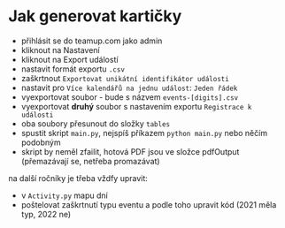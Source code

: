 # Jak generovat kartičky

 - přihlásit se do teamup.com jako admin
 - kliknout na Nastavení
 - kliknout na Export událostí
 - nastavit formát exportu `.csv`
 - zaškrtnout `Exportovat unikátní identifikátor události`
 - nastavit pro `Více kalendářů na jednu událost`: `Jeden řádek`
 - vyexportovat soubor - bude s názvem `events-[digits].csv`
 - vyexportovat **druhý** soubor s nastavením exportu `Registrace k události`
 - oba soubory přesunout do složky `tables`
 - spustit skript `main.py`, nejspíš příkazem `python main.py` nebo něčím podobným
 - skript by neměl zfailit, hotová PDF jsou ve složce pdfOutput (přemazávají se, netřeba promazávat)

na další ročníky je třeba vždfy upravit:
 - v `Activity.py` mapu dní
 - poštelovat zaškrtnutí typu eventu a podle toho upravit kód (2021 měla typ, 2022 ne)